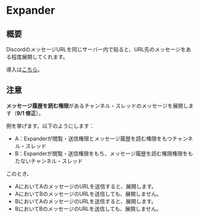 # Expander

## 概要

DiscordのメッセージURLを同じサーバー内で貼ると、URL先のメッセージをある程度展開してくれます。

導入は[こちら](https://discord.com/api/oauth2/authorize?client_id=839908409558302720&permissions=84992&scope=bot)。

## 注意

**メッセージ履歴を読む権限**があるチャンネル・スレッドのメッセージを展開します（**9/1 修正**）。

例を挙げます。以下のようにします：
* A：Expanderが閲覧・送信権限とメッセージ履歴を読む権限をもつチャンネル・スレッド
* B：Expanderが閲覧・送信権限をもち、メッセージ履歴を読む権限権限をもたないチャンネル・スレッド

このとき、
* AにおいてAのメッセージのURLを送信すると、展開します。
* AにおいてBのメッセージのURLを送信しても、展開しません。
* BにおいてAのメッセージのURLを送信すると、展開します。
* BにおいてBのメッセージのURLを送信しても、展開しません。